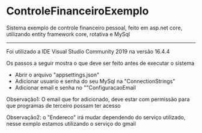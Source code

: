 # ControleFinanceiroExemplo
Sistema exemplo de  controle financeiro pessoal, feito em asp.net core, utilizando entity framework core, rotativa e MySql
<hr/>

<p>Foi utilizado a IDE Visual Studio Community 2019 na versão 16.4.4</p>
<p>Os passos a seguir mostra o que deve ser feito antes de executar o sistema</P>

<ul>
  <li>Abrir o arquivo "appsettings.json"</li>
  <li>Adicionar usuario e senha do seu MySql na "ConnectionStrings"</li>
  <li>Adicionar email e senha no ""ConfiguracaoEmail</li>
</ul>
<p><bold>Observação1:</bold> O email que for adicionado, deve estar com permissão para que programas de terceiro possam ter acesso</p>
<p><bold>Observação2:</bold> o "Endereco" irá mudar dependendo do serviço utilizado, nesse exmplo estamos utilizando o serviço do gmail</p>
